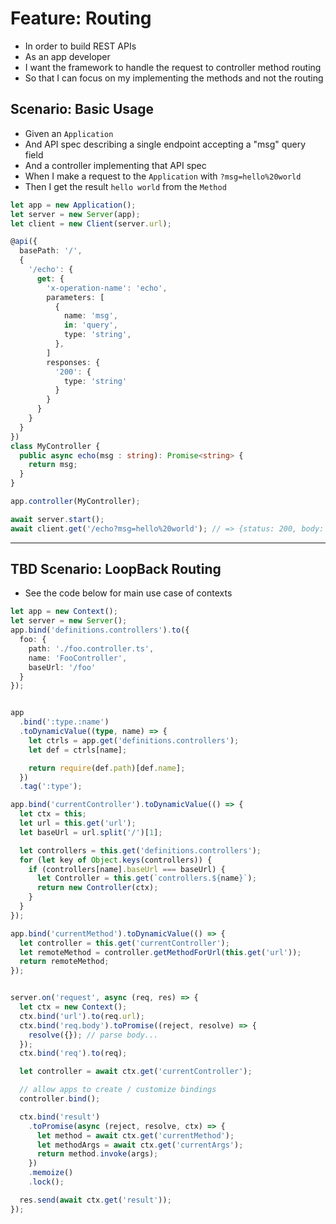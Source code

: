 # Feature: Routing

- In order to build REST APIs
- As an app developer
- I want the framework to handle the request to controller method routing
- So that I can focus on my implementing the methods and not the routing

## Scenario: Basic Usage

- Given an `Application`
- And API spec describing a single endpoint accepting a "msg" query field
- And a controller implementing that API spec
- When I make a request to the `Application` with `?msg=hello%20world`
- Then I get the result `hello world` from the `Method`

```ts
let app = new Application();
let server = new Server(app);
let client = new Client(server.url);

@api({
  basePath: '/',
  {
    '/echo': {
      get: {
        'x-operation-name': 'echo',
        parameters: [
          {
            name: 'msg',
            in: 'query',
            type: 'string',
          },
        ]
        responses: {
          '200': {
            type: 'string'
          }
        }
      }
    }
  }
})
class MyController {
  public async echo(msg : string): Promise<string> {
    return msg;
  }
}

app.controller(MyController);

await server.start();
await client.get('/echo?msg=hello%20world'); // => {status: 200, body: 'hello world'}
```

---

## TBD Scenario: LoopBack Routing

- See the code below for main use case of contexts

```ts
let app = new Context();
let server = new Server();
app.bind('definitions.controllers').to({
  foo: {
    path: './foo.controller.ts',
    name: 'FooController',
    baseUrl: '/foo'
  }
});


app
  .bind(':type.:name')
  .toDynamicValue((type, name) => {
    let ctrls = app.get('definitions.controllers');
    let def = ctrls[name];

    return require(def.path)[def.name];
  })
  .tag(':type');

app.bind('currentController').toDynamicValue(() => {
  let ctx = this;
  let url = this.get('url');
  let baseUrl = url.split('/')[1];

  let controllers = this.get('definitions.controllers');
  for (let key of Object.keys(controllers)) {
    if (controllers[name].baseUrl === baseUrl) {
      let Controller = this.get(`controllers.${name}`);
      return new Controller(ctx);
    }
  }
});

app.bind('currentMethod').toDynamicValue(() => {
  let controller = this.get('currentController');
  let remoteMethod = controller.getMethodForUrl(this.get('url'));
  return remoteMethod;
});


server.on('request', async (req, res) => {
  let ctx = new Context();
  ctx.bind('url').to(req.url);
  ctx.bind('req.body').toPromise((reject, resolve) => {
    resolve({}); // parse body...
  });
  ctx.bind('req').to(req);

  let controller = await ctx.get('currentController');

  // allow apps to create / customize bindings
  controller.bind();

  ctx.bind('result')
    .toPromise(async (reject, resolve, ctx) => {
      let method = await ctx.get('currentMethod');
      let methodArgs = await ctx.get('currentArgs');
      return method.invoke(args);
    })
    .memoize()
    .lock();

  res.send(await ctx.get('result'));
});
```
